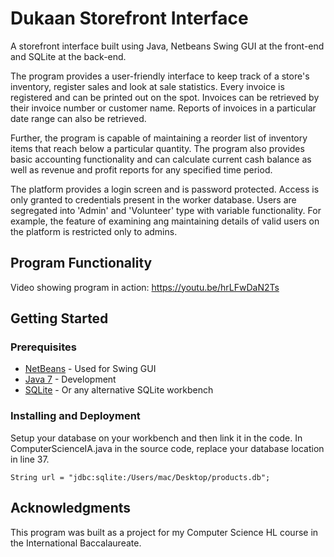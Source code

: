 # Dukaan Storefront Interface

A storefront interface built using Java, Netbeans Swing GUI at the front-end and SQLite at the back-end. 

The program provides a user-friendly interface to keep track of a store's inventory, register sales and look at sale statistics. 
Every invoice is registered and can be printed out on the spot. Invoices can be retrieved by their invoice number or customer name. 
Reports of invoices in a particular date range can also be retrieved.

Further, the program is capable of maintaining a reorder list of inventory items that reach below a particular quantity. 
The program also provides basic accounting functionality and can calculate current cash balance as well as revenue and profit reports for any specified time period.

The platform provides a login screen and is password protected. Access is only granted to credentials present in the worker database. 
Users are segregated into 'Admin' and 'Volunteer' type with variable functionality. 
For example, the feature of examining ang maintaining details of valid users on the platform is restricted only to admins. 

## Program Functionality
Video showing program in action: https://youtu.be/hrLFwDaN2Ts

## Getting Started

### Prerequisites
* [NetBeans](https://netbeans.org/) - Used for Swing GUI
* [Java 7](https://www.java.com/en/download/manual.jsp) - Development
* [SQLite](https://sqlitestudio.pl/) - Or any alternative SQLite workbench

### Installing and Deployment

Setup your database on your workbench and then link it in the code. 
In ComputerScienceIA.java in the source code, replace your database location in line 37.

```
String url = "jdbc:sqlite:/Users/mac/Desktop/products.db";
```

## Acknowledgments

This program was built as a project for my Computer Science HL course in the International Baccalaureate.

